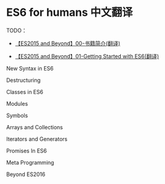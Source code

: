 # ES6 for humans 中文翻译



TODO：



- [【ES2015 and Beyond】00-书籍简介(翻译)](00.md)



- [【ES2015 and Beyond】01-Getting Started with ES6(翻译)](01.md)







New Syntax in ES6

Destructuring

Classes in ES6

Modules

Symbols

Arrays and Collections

Iterators and Generators

Promises In ES6

Meta Programming

Beyond ES2016

